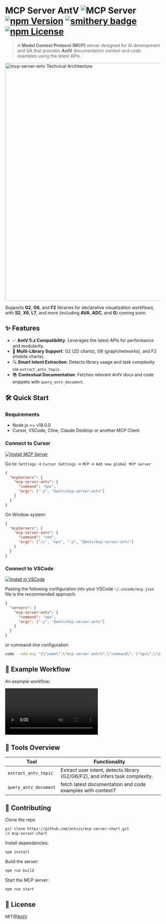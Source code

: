 # MCP Server AntV ![](https://badge.mcpx.dev?type=server 'MCP Server') [![npm Version](https://img.shields.io/npm/v/@antv/mcp-server-antv.svg)](https://www.npmjs.com/package/@antv/mcp-server-antv) [![smithery badge](https://smithery.ai/badge/@antvis/mcp-server-antv)](https://smithery.ai/server/@antvis/mcp-server-antv) [![npm License](https://img.shields.io/npm/l/@antv/mcp-server-antv.svg)](https://www.npmjs.com/package/@antv/mcp-server-antv)

> A **Model Context Protocol (MCP)** server designed for AI development and QA that provides **AntV** documentation context and code examples using the latest APIs.

<img width="768" alt="mcp-server-antv Technical Architecture" src="https://mdn.alipayobjects.com/huamei_qa8qxu/afts/img/A*WHSOR7L8U0YAAAAATjAAAAgAemJ7AQ/fmt.webp" />

Supports **G2**, **G6**, and **F2** libraries for declarative visualization workflows, with **S2**, **X6**, **L7**, and more (including **AVA**, **ADC**, and **G**) coming soon.

## ✨ Features

- ✅ **AntV 5.x Compatibility**: Leverages the latest APIs for performance and modularity.
- 🧩 **Multi-Library Support**: G2 (2D charts), G6 (graph/networks), and F2 (mobile charts).
- 🔍 **Smart Intent Extraction**: Detects library usage and task complexity via `extract_antv_topic`.
- 📚 **Contextual Documentation**: Fetches relevant AntV docs and code snippets with `query_antv_document`.

## 🛠️ Quick Start

### Requirements

- Node.js >= v18.0.0
- Cursor, VSCode, Cline, Claude Desktop or another MCP Client.

### Connect to Cursor

[![Install MCP Server](https://cursor.com/deeplink/mcp-install-dark.svg)](https://cursor.com/install-mcp?name=mcp-server-antv&config=eyJjb21tYW5kIjoibnB4IC15IEBhbnR2L21jcC1zZXJ2ZXItYW50diJ9)

Go to: `Settings` -> `Cursor Settings` -> `MCP` -> `Add new global MCP server`

```json
{
  "mcpServers": {
    "mcp-server-antv": {
      "command": "npx",
      "args": ["-y", "@antv/mcp-server-antv"]
    }
  }
}
```

On Window system:

```json
{
  "mcpServers": {
    "mcp-server-antv": {
      "command": "cmd",
      "args": ["/c", "npx", "-y", "@antv/mcp-server-antv"]
    }
  }
}
```

### Connect to VSCode

[![Install in VSCode](https://img.shields.io/badge/Install%20in-VSCode-2C2C2C?style=for-the-badge&logo=visualstudiocode&logoColor=white)](https://insiders.vscode.dev/redirect?url=vscode%3Amcp%2Finstall%3F%257B%2522name%22%3A%22mcp-server-antv%22%2C%22command%22%3A%22npx%22%2C%22args%22%3A%5B%22-y%22%2C%22%40antv%2Fmcp-server-antv%22%5D%7D)

Pasting the following configuration into your VSCode `~/.vscode/mcp.json` file is the recommended approach.

```json
{
  "servers": {
    "mcp-server-antv": {
      "command": "npx",
      "args": ["-y", "@antv/mcp-server-antv"]
    }
  }
}
```

or command-line configuration

```bash
code --add-mcp "{\"name\":\"mcp-server-antv\",\"command\": \"npx\",\"args\": [\"-y\",\"@antv/mcp-server-antv\"]}"
```

## 🧪 Example Workflow

An example workflow:

<video src="https://gw.alipayobjects.com/v/huamei_z07ha6/afts/video/A*LcVRR5vHKX4AAAAAg2AAAAgAeqyNAQ" ></video>

## 🧰 Tools Overview

| Tool                  | Functionality                                                                |
| --------------------- | ---------------------------------------------------------------------------- |
| `extract_antv_topic`  | Extract user intent, detects library (G2/G6/F2), and infers task complexity. |
| `query_antv_document` | fetch latest documentation and code examples with context7                   |

## 🔨 Contributing

Clone the repo

```bash
git clone https://github.com/antvis/mcp-server-chart.git
cd mcp-server-chart
```

Install dependencies:

```bash
npm install
```

Build the server:

```bash
npm run build
```

Start the MCP server:

```bash
npm run start
```

## 📄 License

MIT@[AntV](https://github.com/antvis).
